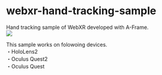 # webxr-hand-tracking-sample
Hand tracking sample of WebXR developed with A-Frame.<br>
[![](https://img.youtube.com/vi/y4WD2wgzKYQ/0.jpg)](https://www.youtube.com/watch?v=y4WD2wgzKYQ)

This sample works on folowoing devices.<br>
・HoloLens2<br>
・Oculus Quest2<br>
・Oculus Quest<br>
